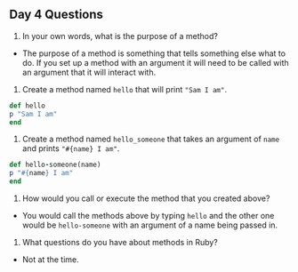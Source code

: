 ## Day 4 Questions

1. In your own words, what is the purpose of a method?
- The purpose of a method is something that tells something else what to do. If you set up a method with an argument it will need to be called with an argument that it will interact with.

1. Create a method named `hello` that will print `"Sam I am"`.
```Ruby
def hello
p "Sam I am"
end
```

1. Create a method named `hello_someone` that takes an argument of `name` and prints `"#{name} I am"`.
``` Ruby
def hello-someone(name)
p "#{name} I am"
end
```

1. How would you call or execute the method that you created above?
- You would call the methods above by typing `hello` and the other one would be `hello-someone` with an argument of a name being passed in.

1. What questions do you have about methods in Ruby?
- Not at the time.

